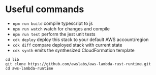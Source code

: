 # Useful commands

- `npm run build` compile typescript to js
- `npm run watch` watch for changes and compile
- `npm run test` perform the jest unit tests
- `cdk deploy` deploy this stack to your default AWS account/region
- `cdk diff` compare deployed stack with current state
- `cdk synth` emits the synthesized CloudFormation template

```
cd lib
git clone https://github.com/awslabs/aws-lambda-rust-runtime.git
cd aws-lambda-runtime
```
